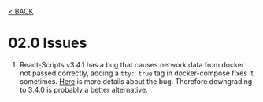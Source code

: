[< BACK](../README.md)


# 02.0 Issues

1. React-Scripts v3.4.1 has a bug that causes network data from docker not passed correctly, adding a ```tty: true``` tag in docker-compose fixes it, sometimes. [Here](https://github.com/facebook/create-react-app/issues/8688#issuecomment-629245677) is more details about the bug. Therefore downgrading to 3.4.0 is probably a better alternative.